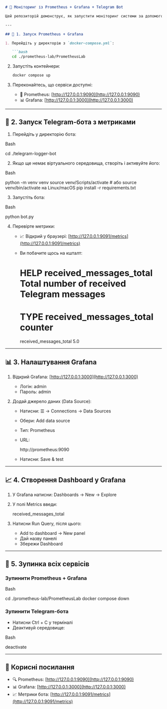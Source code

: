 
````markdown
# 📡 Моніторинг із Prometheus + Grafana + Telegram Bot

Цей репозиторій демонструє, як запустити моніторинг системи за допомогою **Prometheus**, **Grafana** та **Telegram-бота**, який видає метрики на `/metrics`.

---

## 🔧 1. Запуск Prometheus + Grafana

1. Перейдіть у директорію з `docker-compose.yml`:

   ```bash
   cd ./prometheus-lab/PrometheusLab
````

2. Запустіть контейнери:

   ```bash
   docker compose up
   

3. Переконайтесь, що сервіси доступні:

   * 🔗 Prometheus: [http://127.0.0.1:9090](http://127.0.0.1:9090)
   * 📊 Grafana: [http://127.0.0.1:3000](http://127.0.0.1:3000)

---

## 🤖 2. Запуск Telegram-бота з метриками

1. Перейдіть у директорію бота:

   
Bash

   cd ./telegram-logger-bot
   

2. Якщо ще немає віртуального середовища, створіть і активуйте його:

   
Bash

   python -m venv venv
   source venv/Scripts/activate  # або source venv/bin/activate на Linux/macOS
   pip install -r requirements.txt
   

3. Запустіть бота:

   
Bash

   python bot.py
   

4. Перевірте метрики:

   * 📈 Відкрий у браузері: [http://127.0.0.1:9091/metrics](http://127.0.0.1:9091/metrics)
   * Ви побачите щось на кшталт:

     

     # HELP received_messages_total Total number of received Telegram messages
     # TYPE received_messages_total counter
     received_messages_total 5.0
     

---

## 📊 3. Налаштування Grafana

1. Відкрий Grafana: [http://127.0.0.1:3000](http://127.0.0.1:3000)

   * Логін: admin
   * Пароль: admin

2. Додай джерело даних (Data Source):

   * Натисни: ☰ → Connections → Data Sources

   * Обери: Add data source

   * Тип: Prometheus

   * URL:

     

     http://prometheus:9090
     

   * Натисни: Save & test

---

## 📈 4. Створення Dashboard у Grafana

1. У Grafana натисни: Dashboards → New → Explore

2. У полі Metrics введи:

   

   received_messages_total
   

3. Натисни Run Query, після цього:

   * Add to dashboard → New panel
   * Дай назву панелі
   * Збережи Dashboard

---

## 🛑 5. Зупинка всіх сервісів

### Зупинити Prometheus + Grafana

Bash

cd ./prometheus-lab/PrometheusLab
docker compose down

### Зупинити Telegram-бота

* Натисни Ctrl + C у терміналі
* Деактивуй середовище:

  
Bash

  deactivate
  

---

## 📎 Корисні посилання

* 🔍 Prometheus: [http://127.0.0.1:9090](http://127.0.0.1:9090)
* 📊 Grafana: [http://127.0.0.1:3000](http://127.0.0.1:3000)
* 📈 Метрики бота: [http://127.0.0.1:9091/metrics](http://127.0.0.1:9091/metrics)
